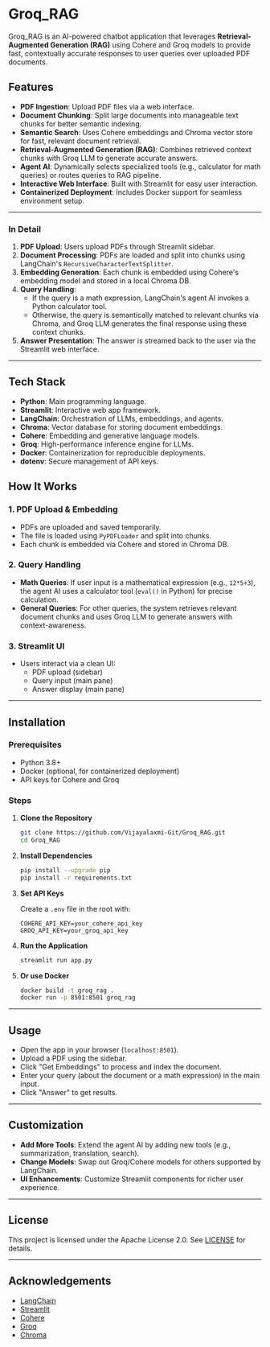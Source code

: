# Groq_RAG

Groq_RAG is an AI-powered chatbot application that leverages **Retrieval-Augmented Generation (RAG)** using Cohere and Groq models to provide fast, contextually accurate responses to user queries over uploaded PDF documents.

## Features

- **PDF Ingestion**: Upload PDF files via a web interface.
- **Document Chunking**: Split large documents into manageable text chunks for better semantic indexing.
- **Semantic Search**: Uses Cohere embeddings and Chroma vector store for fast, relevant document retrieval.
- **Retrieval-Augmented Generation (RAG)**: Combines retrieved context chunks with Groq LLM to generate accurate answers.
- **Agent AI**: Dynamically selects specialized tools (e.g., calculator for math queries) or routes queries to RAG pipeline.
- **Interactive Web Interface**: Built with Streamlit for easy user interaction.
- **Containerized Deployment**: Includes Docker support for seamless environment setup.

---

### In Detail

1. **PDF Upload**: Users upload PDFs through Streamlit sidebar.
2. **Document Processing**: PDFs are loaded and split into chunks using LangChain's `RecursiveCharacterTextSplitter`.
3. **Embedding Generation**: Each chunk is embedded using Cohere's embedding model and stored in a local Chroma DB.
4. **Query Handling**:
    - If the query is a math expression, LangChain's agent AI invokes a Python calculator tool.
    - Otherwise, the query is semantically matched to relevant chunks via Chroma, and Groq LLM generates the final response using these context chunks.
5. **Answer Presentation**: The answer is streamed back to the user via the Streamlit web interface.

---

## Tech Stack

- **Python**: Main programming language.
- **Streamlit**: Interactive web app framework.
- **LangChain**: Orchestration of LLMs, embeddings, and agents.
- **Chroma**: Vector database for storing document embeddings.
- **Cohere**: Embedding and generative language models.
- **Groq**: High-performance inference engine for LLMs.
- **Docker**: Containerization for reproducible deployments.
- **dotenv**: Secure management of API keys.

## How It Works

### 1. PDF Upload & Embedding

- PDFs are uploaded and saved temporarily.
- The file is loaded using `PyPDFLoader` and split into chunks.
- Each chunk is embedded via Cohere and stored in Chroma DB.

### 2. Query Handling

- **Math Queries**: If user input is a mathematical expression (e.g., `12*5+3`), the agent AI uses a calculator tool (`eval()` in Python) for precise calculation.
- **General Queries**: For other queries, the system retrieves relevant document chunks and uses Groq LLM to generate answers with context-awareness.

### 3. Streamlit UI

- Users interact via a clean UI:
    - PDF upload (sidebar)
    - Query input (main pane)
    - Answer display (main pane)

---

## Installation

### Prerequisites

- Python 3.8+
- Docker (optional, for containerized deployment)
- API keys for Cohere and Groq

### Steps

1. **Clone the Repository**

   ```bash
   git clone https://github.com/Vijayalaxmi-Git/Groq_RAG.git
   cd Groq_RAG
   ```

2. **Install Dependencies**

   ```bash
   pip install --upgrade pip
   pip install -r requirements.txt
   ```

3. **Set API Keys**

   Create a `.env` file in the root with:

   ```
   COHERE_API_KEY=your_cohere_api_key
   GROQ_API_KEY=your_groq_api_key
   ```

4. **Run the Application**

   ```bash
   streamlit run app.py
   ```

5. **Or use Docker**

   ```bash
   docker build -t groq_rag .
   docker run -p 8501:8501 groq_rag
   ```

---

## Usage

- Open the app in your browser (`localhost:8501`).
- Upload a PDF using the sidebar.
- Click "Get Embeddings" to process and index the document.
- Enter your query (about the document or a math expression) in the main input.
- Click "Answer" to get results.

---

## Customization

- **Add More Tools**: Extend the agent AI by adding new tools (e.g., summarization, translation, search).
- **Change Models**: Swap out Groq/Cohere models for others supported by LangChain.
- **UI Enhancements**: Customize Streamlit components for richer user experience.

---

## License

This project is licensed under the Apache License 2.0. See [LICENSE](LICENSE) for details.

---

## Acknowledgements

- [LangChain](https://python.langchain.com/)
- [Streamlit](https://streamlit.io/)
- [Cohere](https://cohere.com/)
- [Groq](https://groq.com/)
- [Chroma](https://www.trychroma.com/)

